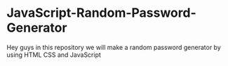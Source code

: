 # JavaScript-Random-Password-Generator
Hey guys in this repository we will make a random password generator by using HTML CSS and JavaScript
